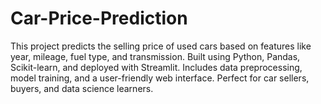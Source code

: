 # Car-Price-Prediction
This project predicts the selling price of used cars based on features like year, mileage, fuel type, and transmission. Built using Python, Pandas, Scikit-learn, and deployed with Streamlit. Includes data preprocessing, model training, and a user-friendly web interface. Perfect for car sellers, buyers, and data science learners.
